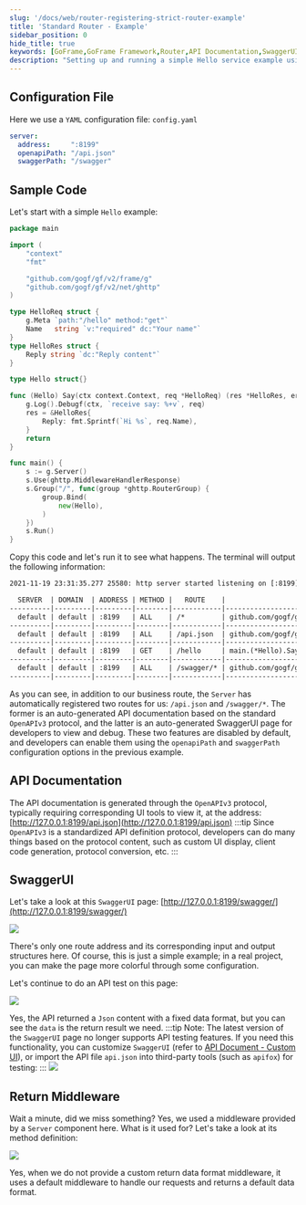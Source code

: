 ```yaml
---
slug: '/docs/web/router-registering-strict-router-example'
title: 'Standard Router - Example'
sidebar_position: 0
hide_title: true
keywords: [GoFrame,GoFrame Framework,Router,API Documentation,SwaggerUI,OpenAPIv3,Middleware,Web Framework,API Testing,Go Language]
description: "Setting up and running a simple Hello service example using the GoFrame framework, highlighting the use of configuration files, route definitions, and automatic generation of SwaggerUI pages. Additionally, it explores issues such as generating API documentation, handling return middleware, and how to define standardized API paths, providing developers with a convenient method to generate and test APIs."
---
```


## Configuration File

Here we use a `YAML` configuration file: `config.yaml`

```yaml
server:
  address:     ":8199"
  openapiPath: "/api.json"
  swaggerPath: "/swagger"
```

## Sample Code

Let's start with a simple `Hello` example:

```go
package main

import (
    "context"
    "fmt"

    "github.com/gogf/gf/v2/frame/g"
    "github.com/gogf/gf/v2/net/ghttp"
)

type HelloReq struct {
    g.Meta `path:"/hello" method:"get"`
    Name   string `v:"required" dc:"Your name"`
}
type HelloRes struct {
    Reply string `dc:"Reply content"`
}

type Hello struct{}

func (Hello) Say(ctx context.Context, req *HelloReq) (res *HelloRes, err error) {
    g.Log().Debugf(ctx, `receive say: %+v`, req)
    res = &HelloRes{
        Reply: fmt.Sprintf(`Hi %s`, req.Name),
    }
    return
}

func main() {
    s := g.Server()
    s.Use(ghttp.MiddlewareHandlerResponse)
    s.Group("/", func(group *ghttp.RouterGroup) {
        group.Bind(
            new(Hello),
        )
    })
    s.Run()
}
```

Copy this code and let's run it to see what happens. The terminal will output the following information:

```html
2021-11-19 23:31:35.277 25580: http server started listening on [:8199]

  SERVER  | DOMAIN  | ADDRESS | METHOD |   ROUTE    |                          HANDLER                          |    MIDDLEWARE
----------|---------|---------|--------|------------|-----------------------------------------------------------|--------------------
  default | default | :8199   | ALL    | /*         | github.com/gogf/gf/v2/net/ghttp.MiddlewareHandlerResponse | GLOBAL MIDDLEWARE
----------|---------|---------|--------|------------|-----------------------------------------------------------|--------------------
  default | default | :8199   | ALL    | /api.json  | github.com/gogf/gf/v2/net/ghttp.(*Server).openapiSpec-fm  |
----------|---------|---------|--------|------------|-----------------------------------------------------------|--------------------
  default | default | :8199   | GET    | /hello     | main.(*Hello).Say                                         |
----------|---------|---------|--------|------------|-----------------------------------------------------------|--------------------
  default | default | :8199   | ALL    | /swagger/* | github.com/gogf/gf/v2/net/ghttp.(*Server).swaggerUI-fm    | HOOK_BEFORE_SERVE
----------|---------|---------|--------|------------|-----------------------------------------------------------|--------------------
```

As you can see, in addition to our business route, the `Server` has automatically registered two routes for us: `/api.json` and `/swagger/*`. The former is an auto-generated API documentation based on the standard `OpenAPIv3` protocol, and the latter is an auto-generated SwaggerUI page for developers to view and debug. These two features are disabled by default, and developers can enable them using the `openapiPath` and `swaggerPath` configuration options in the previous example.

## API Documentation

The API documentation is generated through the `OpenAPIv3` protocol, typically requiring corresponding UI tools to view it, at the address: [http://127.0.0.1:8199/api.json](http://127.0.0.1:8199/api.json)
:::tip
Since `OpenAPIv3` is a standardized API definition protocol, developers can do many things based on the protocol content, such as custom UI display, client code generation, protocol conversion, etc.
:::

## SwaggerUI

Let's take a look at this `SwaggerUI` page: [http://127.0.0.1:8199/swagger/](http://127.0.0.1:8199/swagger/)

![](/markdown/f6deafda84d2d6c88d147f9b4869876f.png)

There's only one route address and its corresponding input and output structures here. Of course, this is just a simple example; in a real project, you can make the page more colorful through some configuration.

Let's continue to do an API test on this page:

![](/markdown/9c5c2e6539f653a9f8774916521bd009.png)

Yes, the API returned a `Json` content with a fixed data format, but you can see the `data` is the return result we need.
:::tip
Note: The latest version of the `SwaggerUI` page no longer supports API testing features. If you need this functionality, you can customize `SwaggerUI` (refer to [API Document - Custom UI](../../../接口文档/接口文档-自定义UI.md)), or import the API file `api.json` into third-party tools (such as `apifox`) for testing:
:::
![](/markdown/fe95116df6dfa97448b5a9bcacde87ca.png)

## Return Middleware

Wait a minute, did we miss something? Yes, we used a middleware provided by a `Server` component here. What is it used for? Let's take a look at its method definition:

![](/markdown/c3600fa69faf060cb5c4839e2966ab6c.png)

Yes, when we do not provide a custom return data format middleware, it uses a default middleware to handle our requests and returns a default data format.